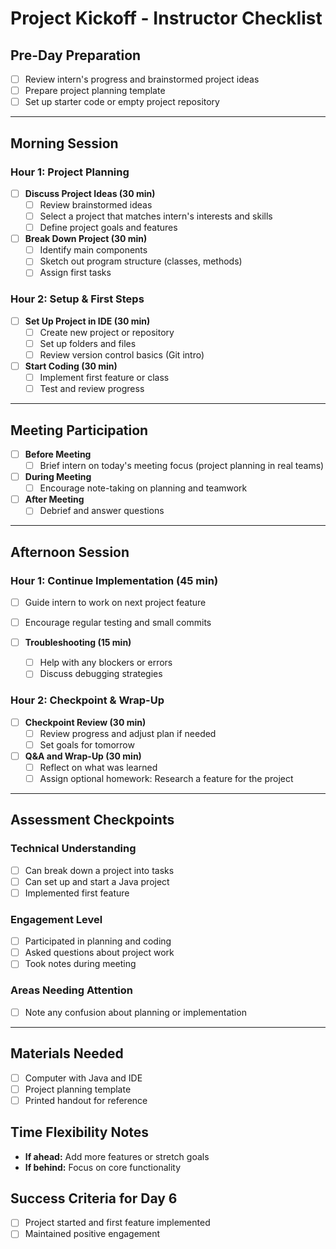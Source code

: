 # Project Kickoff - Instructor Checklist

## Pre-Day Preparation
- [ ] Review intern's progress and brainstormed project ideas
- [ ] Prepare project planning template
- [ ] Set up starter code or empty project repository

---

## Morning Session

### Hour 1: Project Planning
- [ ] **Discuss Project Ideas (30 min)**
    - [ ] Review brainstormed ideas
    - [ ] Select a project that matches intern's interests and skills
    - [ ] Define project goals and features

- [ ] **Break Down Project (30 min)**
    - [ ] Identify main components
    - [ ] Sketch out program structure (classes, methods)
    - [ ] Assign first tasks

### Hour 2: Setup & First Steps
- [ ] **Set Up Project in IDE (30 min)**
    - [ ] Create new project or repository
    - [ ] Set up folders and files
    - [ ] Review version control basics (Git intro)

- [ ] **Start Coding (30 min)**
    - [ ] Implement first feature or class
    - [ ] Test and review progress

---

## Meeting Participation
- [ ] **Before Meeting**
    - [ ] Brief intern on today's meeting focus (project planning in real teams)
- [ ] **During Meeting**
    - [ ] Encourage note-taking on planning and teamwork
- [ ] **After Meeting**
    - [ ] Debrief and answer questions

---

## Afternoon Session

### Hour 1: Continue Implementation (45 min)
- [ ] Guide intern to work on next project feature
- [ ] Encourage regular testing and small commits

- [ ] **Troubleshooting (15 min)**
    - [ ] Help with any blockers or errors
    - [ ] Discuss debugging strategies

### Hour 2: Checkpoint & Wrap-Up
- [ ] **Checkpoint Review (30 min)**
    - [ ] Review progress and adjust plan if needed
    - [ ] Set goals for tomorrow

- [ ] **Q&A and Wrap-Up (30 min)**
    - [ ] Reflect on what was learned
    - [ ] Assign optional homework: Research a feature for the project

---

## Assessment Checkpoints
### Technical Understanding
- [ ] Can break down a project into tasks
- [ ] Can set up and start a Java project
- [ ] Implemented first feature

### Engagement Level
- [ ] Participated in planning and coding
- [ ] Asked questions about project work
- [ ] Took notes during meeting

### Areas Needing Attention
- [ ] Note any confusion about planning or implementation

---

## Materials Needed
- [ ] Computer with Java and IDE
- [ ] Project planning template
- [ ] Printed handout for reference

## Time Flexibility Notes
- **If ahead:** Add more features or stretch goals
- **If behind:** Focus on core functionality

## Success Criteria for Day 6
- [ ] Project started and first feature implemented
- [ ] Maintained positive engagement 